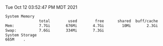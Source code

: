 Tue Oct 12 03:52:47 PM MDT 2021
```bash
System Memory
               total        used        free      shared  buff/cache   available
Mem:           7.7Gi       676Mi       4.7Gi        10Mi       2.3Gi       6.6Gi
Swap:          7.6Gi       334Mi       7.3Gi
System Storage
665M	.
```
```bash
